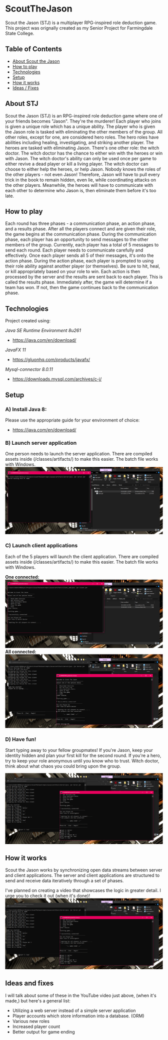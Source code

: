 # ScoutTheJason
Scout the Jason (STJ) is a multiplayer RPG-inspired role deduction game. This project was orignally created as my Senior Project for Farmingdale State College.

## Table of Contents
* [About Scout the Jason](#about-stj)
* [How to play](#how-to-play)
* [Technologies](#technologies)
* [Setup](#setup)
* [How it works](#how-it-works)
* [Ideas / Fixes](#ideas-and-fixes)

## About STJ
Scout the Jason (STJ) is an RPG-inspired role deduction game where one of your friends becomes "Jason". They're the murderer! Each player who joins is given a unique role which has a unique ability. The player who is given the Jason role is tasked with eliminating the other members of the group. All other roles, except for one, are considered hero roles. The hero roles have abilities including healing, investigating, and striking another player. The heroes are tasked with eliminating Jason. There's one other role: the witch doctor. The witch doctor has the chance to either win with the heroes or win with Jason. The witch doctor's ability can only be used once per game to either revive a dead player or kill a living player. The witch doctor can choose to either help the heroes, or help Jason. Nobody knows the roles of the other players - not even Jason! Therefore, Jason will have to pull every trick in the book to remain hidden, even lie, while coordinating attacks on the other players. Meanwhile, the heroes will have to communicate with each other to determine who Jason is, then eliminate them before it's too late.

## How to play
Each round has three phases - a communication phase, an action phase, and a results phase. After all the players connect and are given their role, the game begins at the communication phase. During the communication phase, each player has an opportunity to send messages to the other members of the group. Currently, each player has a total of 5 messages to send each round. Each player needs to communicate carefully and effectively. Once each player sends all 5 of their messages, it's onto the action phase. During the action phase, each player is prompted to using their role ability against another player (or themselves). Be sure to hit, heal, or kill appropriately based on your role to win. Each action is then processed by the server and the results are sent back to each player. This is called the results phase. Immediately after, the game will determine if a team has won. If not, then the game continues back to the communication phase.

## Technologies
Project created using:

*Java SE Runtime Environment 8u261*
*	https://java.com/en/download/

*JavaFX 11*
*	https://gluonhq.com/products/javafx/

*Mysql-connector 8.0.11*
*	https://downloads.mysql.com/archives/c-j/

## Setup
### A) Install Java 8:
Please use the appropriate guide for your environment of choice:
* https://java.com/en/download/
### B) Launch server application
One person needs to launch the server application. There are compiled assets inside (/classes/artifacts/) to make this easier. The batch file works with Windows.
![Run server](https://github.com/AndrewGottilla/ScoutTheJason/blob/master/readme/server.PNG?raw=true)
### C) Launch client applications
Each of the 5 players will launch the client application. There are compiled assets inside (/classes/artifacts/) to make this easier. The batch file works with Windows.

**One connected:**
![One connected](https://github.com/AndrewGottilla/ScoutTheJason/blob/master/readme/client1.PNG?raw=true)
**All connected:**
![All connected](https://github.com/AndrewGottilla/ScoutTheJason/blob/master/readme/client5.PNG?raw=true)
### D) Have fun!
Start typing away to your fellow groupmates! If you're Jason, keep your identity hidden and plan your first kill for the second round. If you're a hero, try to keep your role anonymous until you know who to trust. Witch doctor, think about what chaos you could bring upon the group.

![Sneak peek](https://github.com/AndrewGottilla/ScoutTheJason/blob/master/readme/game_on.PNG?raw=true)

## How it works
Scout the Jason works by synchronizing open data streams between server and client applications. The server and client applications are structured to send and receive data iteratively through a set of phases. 

I've planned on creating a video that showcases the logic in greater detail. I urge you to check it out (when it's done)!
![Sneak peek](https://github.com/AndrewGottilla/ScoutTheJason/blob/master/readme/game_on.PNG?raw=true)

## Ideas and fixes
I will talk about some of these in the YouTube video just above, (when it's made,) but here's a general list:
- Utilizing a web server instead of a simple server application
- Player accounts which store information into a database. (ORM)
- Various new roles
- Increased player count
- Better output for game ending
